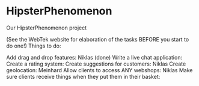 HipsterPhenomenon
=================

Our HipsterPhenomenon project

(See the WebTek website for elaboration of the tasks BEFORE you start to do one!)
Things to do:

Add drag and drop features: Niklas (done)
Write a live chat application: 
Create a rating system: 
Create suggestions for customers: Niklas
Create geolocation: Meinhard
Allow clients to access ANY webshops: Niklas
Make sure clients receive things when they put them in their basket: 
